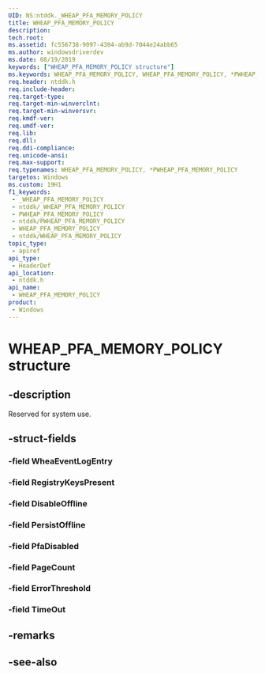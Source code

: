 ```yaml
---
UID: NS:ntddk._WHEAP_PFA_MEMORY_POLICY
title: WHEAP_PFA_MEMORY_POLICY
description: 
tech.root: 
ms.assetid: fc556738-9097-4304-ab9d-7044e24abb65
ms.author: windowsdriverdev
ms.date: 08/19/2019
keywords: ["WHEAP_PFA_MEMORY_POLICY structure"]
ms.keywords: WHEAP_PFA_MEMORY_POLICY, WHEAP_PFA_MEMORY_POLICY, *PWHEAP_PFA_MEMORY_POLICY,
req.header: ntddk.h
req.include-header: 
req.target-type: 
req.target-min-winverclnt: 
req.target-min-winversvr: 
req.kmdf-ver: 
req.umdf-ver: 
req.lib: 
req.dll: 
req.ddi-compliance: 
req.unicode-ansi: 
req.max-support: 
req.typenames: WHEAP_PFA_MEMORY_POLICY, *PWHEAP_PFA_MEMORY_POLICY
targetos: Windows
ms.custom: 19H1
f1_keywords:
 - _WHEAP_PFA_MEMORY_POLICY
 - ntddk/_WHEAP_PFA_MEMORY_POLICY
 - PWHEAP_PFA_MEMORY_POLICY
 - ntddk/PWHEAP_PFA_MEMORY_POLICY
 - WHEAP_PFA_MEMORY_POLICY
 - ntddk/WHEAP_PFA_MEMORY_POLICY
topic_type:
 - apiref
api_type:
 - HeaderDef
api_location:
 - ntddk.h
api_name:
 - WHEAP_PFA_MEMORY_POLICY
product:
 - Windows
---
```


# WHEAP_PFA_MEMORY_POLICY structure


## -description

Reserved for system use.

## -struct-fields

### -field WheaEventLogEntry

### -field RegistryKeysPresent

### -field DisableOffline

### -field PersistOffline

### -field PfaDisabled

### -field PageCount

### -field ErrorThreshold

### -field TimeOut

## -remarks

## -see-also

